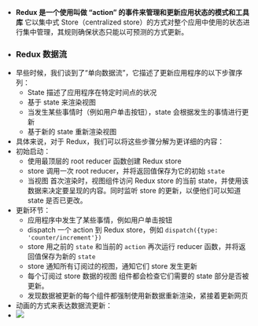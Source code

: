 - **Redux 是一个使用叫做 “action” 的事件来管理和更新应用状态的模式和工具库** 它以集中式 Store（centralized store）的方式对整个应用中使用的状态进行集中管理，其规则确保状态只能以可预测的方式更新。
- ### Redux 数据流 [​](https://cn.redux.js.org/tutorials/essentials/part-1-overview-concepts#redux-%E6%95%B0%E6%8D%AE%E6%B5%81)
- 早些时候，我们谈到了“单向数据流”，它描述了更新应用程序的以下步骤序列：
	- State 描述了应用程序在特定时间点的状况
	- 基于 state 来渲染视图
	- 当发生某些事情时（例如用户单击按钮），state 会根据发生的事情进行更新
	- 基于新的 state 重新渲染视图
- 具体来说，对于 Redux，我们可以将这些步骤分解为更详细的内容：
- 初始启动：
	- 使用最顶层的 root reducer 函数创建 Redux store
	- store 调用一次 root reducer，并将返回值保存为它的初始 `state`
	- 当视图 首次渲染时，视图组件访问 Redux store 的当前 state，并使用该数据来决定要呈现的内容。同时监听 store 的更新，以便他们可以知道 state 是否已更改。
- 更新环节：
	- 应用程序中发生了某些事情，例如用户单击按钮
	- dispatch 一个 action 到 Redux store，例如 `dispatch({type: 'counter/increment'})`
	- store 用之前的 `state` 和当前的 `action` 再次运行 reducer 函数，并将返回值保存为新的 `state`
	- store 通知所有订阅过的视图，通知它们 store 发生更新
	- 每个订阅过 store 数据的视图 组件都会检查它们需要的 state 部分是否被更新。
	- 发现数据被更新的每个组件都强制使用新数据重新渲染，紧接着更新网页
- 动画的方式来表达数据流更新：
- ![](https://cn.redux.js.org/assets/images/ReduxDataFlowDiagram-49fa8c3968371d9ef6f2a1486bd40a26.gif)